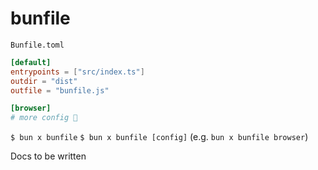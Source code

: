 # bunfile

`Bunfile.toml`

```toml
[default]
entrypoints = ["src/index.ts"]
outdir = "dist"
outfile = "bunfile.js"

[browser]
# more config 🧅
```

`$ bun x bunfile`
`$ bun x bunfile [config]` (e.g. `bun x bunfile browser`)

Docs to be written
